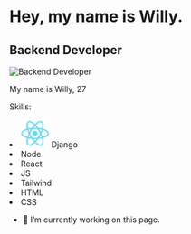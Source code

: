 # Hey, my name is Willy.
## Backend Developer

![Backend Developer](https://arturssmirnovs.github.io/github-profile-readme-generator/images/banner.png)

My name is Willy, 27

Skills: 


  <li> <img src="https://github.com/devicons/devicon/blob/master/icons/react/react-original.svg" alt="Girl in a jacket" width="50" height="50"> Django </li>
  <li> Node </li>
  <li> React </li>
  <li> JS </li>
  <li> Tailwind </li>
  <li> HTML </li>
  <li> CSS </li>


- 🔭 I’m currently working on this page. 




